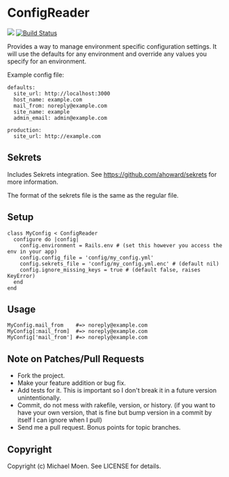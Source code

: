 # ConfigReader

[<img
src="https://codeclimate.com/github/UnderpantsGnome/config_reader-gem.png"
/>](https://codeclimate.com/github/UnderpantsGnome/config_reader-gem) [<img
src="https://travis-ci.org/UnderpantsGnome/config_reader-gem.svg?branch=master
" alt="Build Status"
/>](https://travis-ci.org/UnderpantsGnome/config_reader-gem)

Provides a way to manage environment specific configuration settings. It will
use the defaults for any environment and override any values you specify for
an environment.

Example config file:

    defaults:
      site_url: http://localhost:3000
      host_name: example.com
      mail_from: noreply@example.com
      site_name: example
      admin_email: admin@example.com

    production:
      site_url: http://example.com

## Sekrets

Includes Sekrets integration. See <https://github.com/ahoward/sekrets> for more
information.

The format of the sekrets file is the same as the regular file.

## Setup

    class MyConfig < ConfigReader
      configure do |config|
        config.environment = Rails.env # (set this however you access the env in your app)
        config.config_file = 'config/my_config.yml'
        config.sekrets_file = 'config/my_config.yml.enc' # (default nil)
        config.ignore_missing_keys = true # (default false, raises KeyError)
      end
    end

## Usage

    MyConfig.mail_from    #=> noreply@example.com
    MyConfig[:mail_from]  #=> noreply@example.com
    MyConfig['mail_from'] #=> noreply@example.com

## Note on Patches/Pull Requests

* Fork the project.
* Make your feature addition or bug fix.
* Add tests for it. This is important so I don't break it in a future
    version unintentionally.
* Commit, do not mess with rakefile, version, or history. (if you want to
    have your own version, that is fine but bump version in a commit by itself
    I can ignore when I pull)
* Send me a pull request. Bonus points for topic branches.

## Copyright

Copyright (c) Michael Moen. See LICENSE for details.
